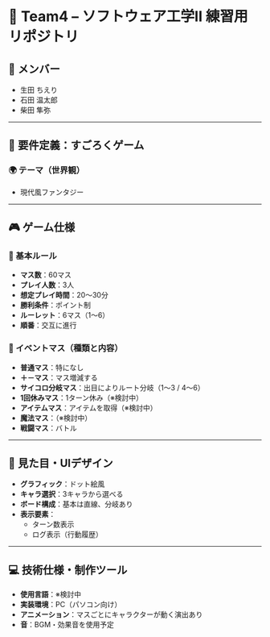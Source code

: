 # 🎲 Team4 – ソフトウェア工学Ⅱ 練習用リポジトリ

## 👥 メンバー
- 生田 ちえり  
- 石田 温太郎  
- 柴田 隼弥  

---

## 📌 要件定義：すごろくゲーム

### 🌍 テーマ（世界観）
- 現代風ファンタジー

---

## 🎮 ゲーム仕様

### 🔢 基本ルール
- **マス数**：60マス
- **プレイ人数**：3人
- **想定プレイ時間**：20～30分
- **勝利条件**：ポイント制
- **ルーレット**：6マス（1～6）
- **順番**：交互に進行

### 🎲 イベントマス（種類と内容）
- **普通マス**：特になし
- **＋－マス**：マス増減する
- **サイコロ分岐マス**：出目によりルート分岐（1～3 / 4～6）
- **1回休みマス**：1ターン休み（※検討中）
- **アイテムマス**：アイテムを取得（※検討中）
- **魔法マス**：（※検討中）
- **戦闘マス**：バトル

---

## 🎨 見た目・UIデザイン

- **グラフィック**：ドット絵風
- **キャラ選択**：3キャラから選べる
- **ボード構成**：基本は直線、分岐あり
- **表示要素**：
  - ターン数表示
  - ログ表示（行動履歴）

---

## 💻 技術仕様・制作ツール

- **使用言語**：※検討中
- **実装環境**：PC（パソコン向け）
- **アニメーション**：マスごとにキャラクターが動く演出あり
- **音**：BGM・効果音を使用予定


